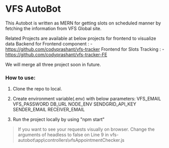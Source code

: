 # VFS AutoBot
This Autobot is written as MERN for getting slots on scheduled manner by fetching the information from VFS Global site.

Related Projects are available at below projects for frontend to visualize data
Backend for Frontend component : - https://github.com/codyprashant/vfs-tracker
Frontend for Slots Tracking : - https://github.com/codyprashant/vfs-tracker-FE

We will merge all three project soon in future.

### How to use:
1.  Clone the repo to local.
2.  Create environment variable(.env) with below parameters:
	VFS_EMAIL
	VFS_PASSWORD
	DB_URL
	NODE_ENV
	SENDGRID_API_KEY
	SENDER_EMAIL
	RECEIVER_EMAIL

3. Run the project locally by using "npm start"

> If you want to see your requests visually on browser.  Change the arguments of headless to false on Line 9 in vfs-autobot\app\controllers\vfsAppointmentChecker.js





